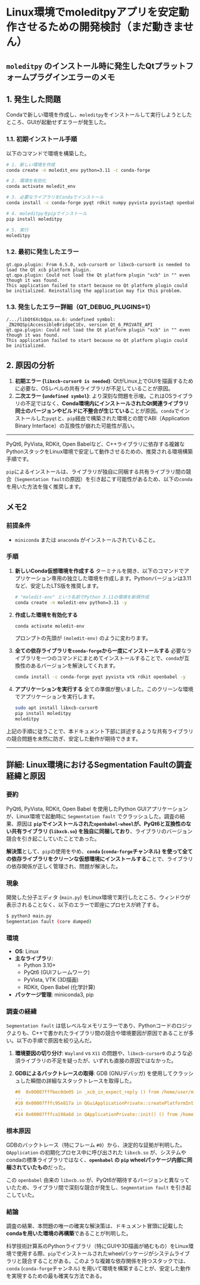 # Linux環境でmoleditpyアプリを安定動作させるための開発検討（まだ動きません）


## `moleditpy` のインストール時に発生したQtプラットフォームプラグインエラーのメモ

## 1\. 発生した問題

Condaで新しい環境を作成し、`moleditpy`をインストールして実行しようとしたところ、GUIが起動せずエラーが発生した。

### 1.1. 初期インストール手順

以下のコマンドで環境を構築した。

```bash
# 1. 新しい環境を作成
conda create -n moledit_env python=3.11 -c conda-forge

# 2. 環境を有効化
conda activate moledit_env

# 3. 必要なライブラリをCondaでインストール
conda install -c conda-forge pyqt rdkit numpy pyvista pyvistaqt openbabel

# 4. moleditpyをpipでインストール
pip install moleditpy

# 5. 実行
moleditpy
```

### 1.2. 最初に発生したエラー

```
qt.qpa.plugin: From 6.5.0, xcb-cursor0 or libxcb-cursor0 is needed to load the Qt xcb platform plugin.
qt.qpa.plugin: Could not load the Qt platform plugin "xcb" in "" even though it was found.
This application failed to start because no Qt platform plugin could be initialized. Reinstalling the application may fix this problem.
```

### 1.3. 発生したエラー詳細（QT_DEBUG_PLUGINS=1）


```
/.../libQt6XcbQpa.so.6: undefined symbol: _ZN20QSpiAccessibleBridgeC1Ev, version Qt_6_PRIVATE_API
qt.qpa.plugin: Could not load the Qt platform plugin "xcb" in "" even though it was found.
This application failed to start because no Qt platform plugin could be initialized.
```

## 2\. 原因の分析

1.  **初期エラー (`libxcb-cursor0 is needed`)**: QtがLinux上でGUIを描画するために必要な、OSレベルの共有ライブラリが不足していることが原因。
2.  **二次エラー (`undefined symbol`)**: より深刻な問題を示唆。これはOSライブラリの不足ではなく、**Conda環境内にインストールされたQt関連ライブラリ同士のバージョンやビルドに不整合が生じている**ことが原因。`conda`でインストールした`pyqt`と、`pip`経由で構築された環境との間でABI（Application Binary Interface）の互換性が崩れた可能性が高い。


-----


PyQt6, PyVista, RDKit, Open Babelなど、C++ライブラリに依存する複雑なPythonスタックをLinux環境で安定して動作させるための、推奨される環境構築手順です。

`pip`によるインストールは、ライブラリが独自に同梱する共有ライブラリ間の競合（`Segmentation fault`の原因）を引き起こす可能性があるため、以下の`conda`を用いた方法を強く推奨します。

## メモ2

### 前提条件

  - `miniconda` または `anaconda` がインストールされていること。

### 手順

1.  **新しいConda仮想環境を作成する**
    ターミナルを開き、以下のコマンドでアプリケーション専用の独立した環境を作成します。Pythonバージョンは3.11など、安定したLTS版を推奨します。

    ```bash
    # "moledit-env" という名前でPython 3.11の環境を新規作成
    conda create -n moledit-env python=3.11 -y
    ```

2.  **作成した環境を有効化する**

    ```bash
    conda activate moledit-env
    ```

    プロンプトの先頭が `(moledit-env)` のように変わります。

3.  **全ての依存ライブラリを`conda-forge`から一度にインストールする**
    必要なライブラリを一つのコマンドにまとめてインストールすることで、`conda`が互換性のあるバージョンを解決してくれます。

    ```bash
    conda install -c conda-forge pyqt pyvista vtk rdkit openbabel -y
    ```

4.  **アプリケーションを実行する**
    全ての準備が整いました。このクリーンな環境でアプリケーションを実行します。

    ```bash
    sudo apt install libxcb-cursor0
    pip install moleditpy
    moleditpy
    ```

上記の手順に従うことで、本ドキュメント下部に詳述するような共有ライブラリの競合問題を未然に防ぎ、安定した動作が期待できます。

-----

## 詳細: Linux環境におけるSegmentation Faultの調査経緯と原因

### 要約

PyQt6, PyVista, RDKit, Open Babel を使用したPython GUIアプリケーションが、Linux環境で起動時に `Segmentation fault` でクラッシュした。調査の結果、原因は **`pip`でインストールされた`openbabel-wheel`が、PyQt6と互換性のない共有ライブラリ (`libxcb.so`) を独自に同梱しており**、ライブラリのバージョン競合を引き起こしていたことであった。

**解決策**として、`pip`の使用をやめ、**`conda` (`conda-forge`チャンネル) を使って全ての依存ライブラリをクリーンな仮想環境にインストールする**ことで、ライブラリの依存関係が正しく管理され、問題が解決した。

### 現象

開発した分子エディタ (`main.py`) をLinux環境で実行したところ、ウィンドウが表示されることなく、以下のエラーで即座にプロセスが終了する。

```bash
$ python3 main.py
Segmentation fault (core dumped)
```

### 環境

  - **OS**: Linux
  - **主なライブラリ**:
      - Python 3.10+
      - PyQt6 (GUIフレームワーク)
      - PyVista, VTK (3D描画)
      - RDKit, Open Babel (化学計算)
  - **パッケージ管理**: miniconda3, pip

### 調査の経緯

`Segmentation fault` は低レベルなメモリエラーであり、Pythonコードのロジックよりも、C++で書かれたライブラリ間の競合や環境要因が原因であることが多い。以下の手順で原因を絞り込んだ。

1.  **環境要因の切り分け**: `Wayland` vs `X11` の問題や、`libxcb-cursor0` のような必須ライブラリの不足を疑ったが、いずれも直接の原因ではなかった。

2.  **GDBによるバックトレースの取得**: GDB (GNUデバッガ) を使用してクラッシュした瞬間の詳細なスタックトレースを取得した。

    ```c
    #0  0x00007fffbec0de05 in _xcb_in_expect_reply () from /home/user/miniconda3/lib/python3.13/site-packages/openbabel/lib/openbabel/3.1.0/../../../../openbabel_wheel.libs/libxcb-65da195c.so.1.1.0
    ...
    #10 0x00007fffc95e817a in QGuiApplicationPrivate::createPlatformIntegration() () from /home/user/miniconda3/lib/python3.13/site-packages/PyQt6/Qt6/lib/libQt6Gui.so.6
    ...
    #14 0x00007fffca198a6d in QApplicationPrivate::init() () from /home/user/miniconda3/lib/python3.13/site-packages/PyQt6/Qt6/lib/libQt6Widgets.so.6
    ```

### 根本原因

GDBのバックトレース（特にフレーム `#0`）から、決定的な証拠が判明した。`QApplication` の初期化プロセス中に呼び出された `libxcb.so` が、システムやcondaの標準ライブラリではなく、**`openbabel` の `pip` wheelパッケージ内部に同梱されていたもの**だった。

この `openbabel` 由来の `libxcb.so` が、PyQt6が期待するバージョンと異なっていたため、ライブラリ間で深刻な競合が発生し、`Segmentation fault` を引き起こしていた。

### 結論

調査の結果、本問題の唯一の確実な解決策は、ドキュメント冒頭に記載した**condaを用いた環境の再構築**であることが判明した。

科学技術計算系のPythonライブラリ（特にGUIや3D描画が絡むもの）をLinux環境で使用する際、`pip`でインストールされたwheelパッケージがシステムライブラリと競合することがある。このような複雑な依存関係を持つスタックでは、`conda` (`conda-forge`チャンネル) を用いて環境を構築することが、安定した動作を実現するための最も確実な方法である。
